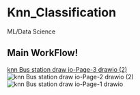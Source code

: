 # Knn_Classification
ML/Data Science

## Main WorkFlow!
[knn Bus station draw io-Page-3 drawio (2)](https://user-images.githubusercontent.com/85349550/219444192-33bad82f-aeb0-4296-a137-02a1b186367f.png)
![knn Bus station draw io-Page-2 drawio (2)](https://user-images.githubusercontent.com/85349550/219444227-091a60b3-9e7a-42a6-96ef-d20cc513b0ca.png)
![knn Bus station draw io-Page-1 drawio](https://user-images.githubusercontent.com/85349550/219444244-fd7d1124-dfb3-4d11-a0d8-cda17de7efb4.png)
